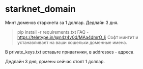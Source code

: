 # starknet_domain
Минт доменов старкнета за 1 доллар. Дедлайн 3 дня.

>pip install -r requirements.txt
>FAQ - https://teletype.in/@n4z4v0d/MAa4dmrO_Ij
Софт минтит и устанавливает на ваши кошельки доменные имена. 

В private_keys.txt вставьте приватники, в addresses - адреса.

Дедлайн 3 дня, домены сейчас стоят 1 доллар. 
